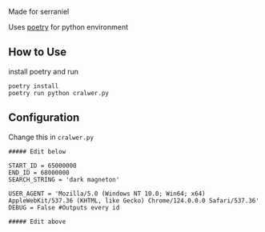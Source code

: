Made for serraniel

Uses [poetry](https://python-poetry.org/docs/) for python environment

How to Use
---
install poetry and run

    poetry install
    poetry run python cralwer.py

Configuration
---
Change this in `cralwer.py`

    ##### Edit below

    START_ID = 65000000
    END_ID = 68000000
    SEARCH_STRING = 'dark magneton'

    USER_AGENT = 'Mozilla/5.0 (Windows NT 10.0; Win64; x64) AppleWebKit/537.36 (KHTML, like Gecko) Chrome/124.0.0.0 Safari/537.36'
    DEBUG = False #Outputs every id

    ##### Edit above
